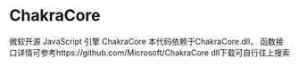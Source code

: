 # ChakraCore
微软开源 JavaScript 引擎 ChakraCore
本代码依赖于ChakraCore.dll，
函数接口详情可参考https://github.com/Microsoft/ChakraCore
dll下载可自行往上搜索

